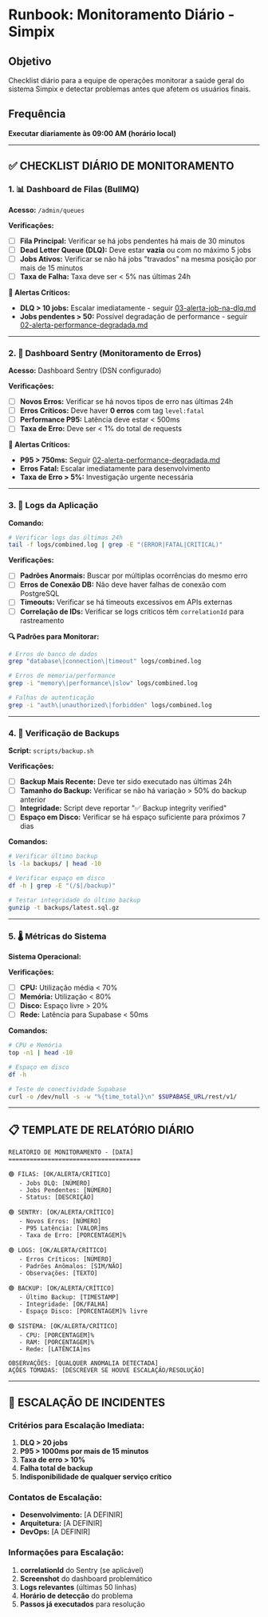 # Runbook: Monitoramento Diário - Simpix

## Objetivo
Checklist diário para a equipe de operações monitorar a saúde geral do sistema Simpix e detectar problemas antes que afetem os usuários finais.

## Frequência
**Executar diariamente às 09:00 AM (horário local)**

---

## ✅ CHECKLIST DIÁRIO DE MONITORAMENTO

### 1. 📊 Dashboard de Filas (BullMQ)
**Acesso:** `/admin/queues`

**Verificações:**
- [ ] **Fila Principal:** Verificar se há jobs pendentes há mais de 30 minutos
- [ ] **Dead Letter Queue (DLQ):** Deve estar **vazia** ou com no máximo 5 jobs
- [ ] **Jobs Ativos:** Verificar se não há jobs "travados" na mesma posição por mais de 15 minutos
- [ ] **Taxa de Falha:** Taxa deve ser < 5% nas últimas 24h

**🚨 Alertas Críticos:**
- **DLQ > 10 jobs:** Escalar imediatamente - seguir [03-alerta-job-na-dlq.md](./03-alerta-job-na-dlq.md)
- **Jobs pendentes > 50:** Possível degradação de performance - seguir [02-alerta-performance-degradada.md](./02-alerta-performance-degradada.md)

---

### 2. 🐛 Dashboard Sentry (Monitoramento de Erros)
**Acesso:** Dashboard Sentry (DSN configurado)

**Verificações:**
- [ ] **Novos Erros:** Verificar se há novos tipos de erro nas últimas 24h
- [ ] **Erros Críticos:** Deve haver **0 erros** com tag `level:fatal`
- [ ] **Performance P95:** Latência deve estar < 500ms
- [ ] **Taxa de Erro:** Deve ser < 1% do total de requests

**🚨 Alertas Críticos:**
- **P95 > 750ms:** Seguir [02-alerta-performance-degradada.md](./02-alerta-performance-degradada.md)
- **Erros Fatal:** Escalar imediatamente para desenvolvimento
- **Taxa de Erro > 5%:** Investigação urgente necessária

---

### 3. 📝 Logs da Aplicação
**Comando:** 
```bash
# Verificar logs das últimas 24h
tail -f logs/combined.log | grep -E "(ERROR|FATAL|CRITICAL)"
```

**Verificações:**
- [ ] **Padrões Anormais:** Buscar por múltiplas ocorrências do mesmo erro
- [ ] **Erros de Conexão DB:** Não deve haver falhas de conexão com PostgreSQL
- [ ] **Timeouts:** Verificar se há timeouts excessivos em APIs externas
- [ ] **Correlação de IDs:** Verificar se logs críticos têm `correlationId` para rastreamento

**🔍 Padrões para Monitorar:**
```bash
# Erros de banco de dados
grep "database\|connection\|timeout" logs/combined.log

# Erros de memoria/performance  
grep -i "memory\|performance\|slow" logs/combined.log

# Falhas de autenticação
grep -i "auth\|unauthorized\|forbidden" logs/combined.log
```

---

### 4. 💾 Verificação de Backups
**Script:** `scripts/backup.sh`

**Verificações:**
- [ ] **Backup Mais Recente:** Deve ter sido executado nas últimas 24h
- [ ] **Tamanho do Backup:** Verificar se não há variação > 50% do backup anterior
- [ ] **Integridade:** Script deve reportar "✅ Backup integrity verified"
- [ ] **Espaço em Disco:** Verificar se há espaço suficiente para próximos 7 dias

**Comandos:**
```bash
# Verificar último backup
ls -la backups/ | head -10

# Verificar espaço em disco
df -h | grep -E "(/$|/backup)"

# Testar integridade do último backup
gunzip -t backups/latest.sql.gz
```

---

### 5. 🌡️ Métricas do Sistema
**Sistema Operacional:**

**Verificações:**
- [ ] **CPU:** Utilização média < 70%
- [ ] **Memória:** Utilização < 80%
- [ ] **Disco:** Espaço livre > 20%
- [ ] **Rede:** Latência para Supabase < 50ms

**Comandos:**
```bash
# CPU e Memória
top -n1 | head -10

# Espaço em disco
df -h

# Teste de conectividade Supabase
curl -o /dev/null -s -w "%{time_total}\n" $SUPABASE_URL/rest/v1/
```

---

## 📋 TEMPLATE DE RELATÓRIO DIÁRIO

```
RELATÓRIO DE MONITORAMENTO - [DATA]
=====================================

🟢 FILAS: [OK/ALERTA/CRÍTICO]
   - Jobs DLQ: [NÚMERO]
   - Jobs Pendentes: [NÚMERO]
   - Status: [DESCRIÇÃO]

🟢 SENTRY: [OK/ALERTA/CRÍTICO] 
   - Novos Erros: [NÚMERO]
   - P95 Latência: [VALOR]ms
   - Taxa de Erro: [PORCENTAGEM]%

🟢 LOGS: [OK/ALERTA/CRÍTICO]
   - Erros Críticos: [NÚMERO]
   - Padrões Anômalos: [SIM/NÃO]
   - Observações: [TEXTO]

🟢 BACKUP: [OK/ALERTA/CRÍTICO]
   - Último Backup: [TIMESTAMP]
   - Integridade: [OK/FALHA]
   - Espaço Disco: [PORCENTAGEM]% livre

🟢 SISTEMA: [OK/ALERTA/CRÍTICO]
   - CPU: [PORCENTAGEM]%
   - RAM: [PORCENTAGEM]%
   - Rede: [LATÊNCIA]ms

OBSERVAÇÕES: [QUALQUER ANOMALIA DETECTADA]
AÇÕES TOMADAS: [DESCREVER SE HOUVE ESCALAÇÃO/RESOLUÇÃO]
```

---

## 🚨 ESCALAÇÃO DE INCIDENTES

### Critérios para Escalação Imediata:
1. **DLQ > 20 jobs**
2. **P95 > 1000ms por mais de 15 minutos**
3. **Taxa de erro > 10%**
4. **Falha total de backup**
5. **Indisponibilidade de qualquer serviço crítico**

### Contatos de Escalação:
- **Desenvolvimento:** [A DEFINIR]
- **Arquitetura:** [A DEFINIR] 
- **DevOps:** [A DEFINIR]

### Informações para Escalação:
1. **correlationId** do Sentry (se aplicável)
2. **Screenshot** do dashboard problemático
3. **Logs relevantes** (últimas 50 linhas)
4. **Horário de detecção** do problema
5. **Passos já executados** para resolução